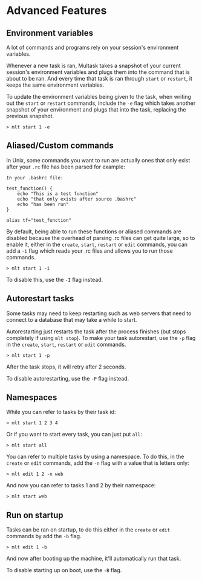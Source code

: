 # Advanced Features

## Environment variables

A lot of commands and programs rely on your session's environment variables.

Whenever a new task is ran, Multask takes a snapshot of your current session's environment variables
and plugs them into the command that is about to be ran. And every time that task is ran through `start` or `restart`,
it keeps the same environment variables.

To update the environment variables being given to the task, when writing out
the `start` or `restart` commands, include the `-e` flag which takes another
snapshot of your environment and plugs that into the task, replacing the previous snapshot.

```
> mlt start 1 -e
```

## Aliased/Custom commands

In Unix, some commands you want to run are actually ones that only exist after your `.rc`
file has been parsed for example:

```
In your .bashrc file:

test_function() {
    echo "This is a test function"
    echo "that only exists after source .bashrc"
    echo "has been run"
}

alias tf="test_function"
```

By default, being able to run these functions or aliased commands are disabled
because the overhead of parsing .rc files can get quite large, so to enable it, either in the
`create`, `start`, `restart` or `edit` commands, you can add a `-i` flag which reads your .rc files
and allows you to run those commands.

```
> mlt start 1 -i
```

To disable this, use the `-I` flag instead.

## Autorestart tasks

Some tasks may need to keep restarting such as web servers that need to connect
to a database that may take a while to start.

Autorestarting just restarts the task after the process finishes (but stops completely if
using `mlt stop`). To make your task autorestart, use the `-p` flag in the `create`, `start`, `restart` or `edit`
commands.

```
> mlt start 1 -p
```

After the task stops, it will retry after 2 seconds.

To disable autorestarting, use the `-P` flag instead.

## Namespaces

While you can refer to tasks by their task id:

```
> mlt start 1 2 3 4
```

Or if you want to start every task, you can just put `all`:

```
> mlt start all
```

You can refer to multiple tasks by using a namespace. To do this, in the `create`
or `edit` commands, add the `-n` flag with a value that is letters only:

```
> mlt edit 1 2 -n web
```

And now you can refer to tasks 1 and 2 by their namespace:

```
> mlt start web
```

## Run on startup

Tasks can be ran on startup, to do this either in the `create` or `edit` commands by add the `-b` flag.

```
> mlt edit 1 -b
```

And now after booting up the machine, it'll automatically run that task.

To disable starting up on boot, use the `-B` flag.
